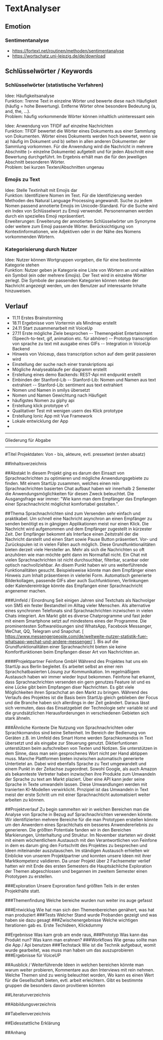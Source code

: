 # TextAnalyser

## Emotion
### Sentimentanalyse
- https://fortext.net/routinen/methoden/sentimentanalyse
- https://wortschatz.uni-leipzig.de/de/download

## Schlüsselwörter / Keywords

### Schlüsselwörter (statistische Verfahren)

Idee: Häufigkeitsanalyse  
Funktion:
Trenne Text in einzelne Wörter und bewerte diese nach Häufigkeit (häufig = hohe Bewertung).
Entferne Wörter ohne besondere Bedeutung (a, and, the, ...).  
Problem: häufig vorkommende Wörter können inhaltlich uninteressant sein

Idee: Anwendung von TFIDF auf einzelne Nachrichten  
Funktion:
TFIDF bewertet die Wörter eines Dokuments aus einer Sammlung von Dokumenten.
Wörter eines Dokuments werden hoch bewertet, wenn sie
a) häufig im Dokument und
b) selten in allen anderen Dokumenten der Sammlung vorkommen.
Für die Anwendung wird die Nachricht in mehrere Abschnitte (= einzelne Dokumente) aufgeteilt und für jeden Abschnitt eine Bewertung durchgeführt.
Im Ergebnis erhält man die für den jeweiligen Abschnitt besonderen Wörter.  
Problem: bei kurzen Texten/Abschnitten ungenau

### Emojis zu Text

Idee: Stelle Textinhalt mit Emojis dar  
Funktion: Identifiziere Nomen im Text.
Für die Identifizierung werden Methoden des Natural Language Processing angewandt.
Suche zu jedem Nomen passend annotierte Emojis im Unicode-Standard.
Für die Suche wird ein Index von Schlüsselwort zu Emoji verwendet.
Personennamen werden durch ein spezielles Emoji repräsentiert.  
Erweiterungen:
Erweiterung der annotierten Schlüsselwörter um Synonyme oder weitere zum Emoji passende Wörter.
Berücksichtigung von Kontextinformationen, wie Adjektiven oder in der Nähe des Nomens vorkommenden Wörtern.

### Kategorisierung durch Nutzer

Idee: Nutzer können Wortgruppen vorgeben, die für eine bestimmte Kategorie stehen  
Funktion:
Nutzer geben je Kategorie eine Liste von Wörtern an und wählen ein Symbol (ein oder mehrere Emojis).
Der Text wird in einzelne Wörter zerlegt.
Die Symbole der passenden Kategorien können neben der Nachricht angezeigt werden, um den Benutzer auf interessante Inhalte hinzuweisen.

## Verlauf
- 11.11 Erstes Brainstorming
- 18.11 Ergebnisse vom Vortermin als Mindmap erstellt
- 24.11 Start zusammenarbeit mit VoiceUp
- 27.11 Erste mögliche Ziele besprochen
-- Themengebiet Entertainment (Speech-to-text, gif, animation etc. für abhörer)
-- Prototyp transcription von sprache zu text mit ausgabe eines GIFs
-- Integration in VoiceUp Backend
- Hinweis von Voiceup, dass transcription schon auf dem gerät passieren wird
- Einstellung der suche nach einer transkriptions api
- Mögliche Analyseablaufe per diagramm erstellt
- Erstellung eines demo Backends: REST-Api mit endpunkt erstellt
- Einbinden der Stanford-Lib
-- Stanford-Lib: Nomen und Namen aus text extrahiert
-- Stanford-Lib: sentiment aus text extrahiert
- Nomen und Namen in smilys übersetzt
- Nomen und Namen Gewichtung nach Häufigeit
- häufigstes Nomen zu giphy api
- Erstellung klick prototype v1
- Qualitativer Test mit wenigen usern des Klick prototype
- Erstellung Ionic App mit Vue Framework
- Lokale entwicklung der App
- 

---

Gliederung für Abgabe

---
#Titel
Projektdaten: Von - bis, akteure, evtl. pressetext (ersten absatz)

##Inhaltsverzeichnis

##Abstakt
In diesem Projekt ging es darum den Einsazt von Sprachnachrichten zu optimieren und mögliche Anwendungsgebiete zu finden. Mit einem StartUp zusammen, welches einen rein Sprachnachrichten basierten Chat aufbaut haben wir innerhalb 2 Semester die Anwendungsmöglichkeiten für diesen Zweck beleuchtet. Die Ausgangsfrage war immer: "Wie kann man dem Empfänger das Empfangen einer Sprachnachricht möglichst komfortabel gestalten.".

##Thema
Sprachnachrichten sind zum Versenden sehr einfach und praktikabel. Um schnell eine Nachricht asynchron an einen Empfänger zu senden benötigt es in gängigen Applikationen meist nur einen Klick. Die Nachricht wird aufgenommen und dem Empfänger zugestellt in kürzester Zeit. Der Empfänger bekommt als Interface einen Zeitstrahl der die Nachricht darstellt und einen Start sowie Pause Button präsentiert. Vor- und Zurückspulen ist in vielen Fällen auch möglich. Diese Grundfunktionalitäten bieten derzeit viele Hersteller an. Mehr als sich die Nachrichten so oft anzuhören wie man möchte geht dann im Normalfall nicht. Ein Chat mit vielen Sprachnachrichten ist nicht durchsuchbar, filterbar, scanbar oder optisch nachvollziehbar. An disem Punkt haben wir uns weiterführende Funktionalitäten gesucht. Beispielsweise könnte man dem Empfänger einen Hinweis zum Inhalt präsentieren in vielerlei Form. Automatisch generierte Bilderkollagen, passende GIFs aber auch Suchfunktionen, Verlinkungen oder Kalendereinträge könnte das Empfangen einer Sprachnachricht angenemer machen.

###Umfeld / Einordnung
Seit einigen Jahren sind Textchats als Nachvolger von SMS ein fester Bestandteil im Alltag vieler Menschen. Als alternative eines synchronen Telefonats sind Sprachnachrichten inzwischen in vielen Chats integriert. Am Markt gibt es diverse Chatprogramme und fast jeder mit einem Smartphone setzt auf mindestens eines der Programme. Die prominentesten Softwarelösungen sind WhatsApp, Facebook Messanger, WeChat, QQ, Telegram und Snapchat. [ https://www.messengerpeople.com/de/weltweite-nutzer-statistik-fuer-whatsapp-wechat-und-andere-messenger/ ]. Bis auf die Grundfunktionalitäten einer Sprachnachricht bieten sie keine Komfortfunktionen beim Empfangen dieser Art von Nachrichten an. 

####Projektpartner Feinfone GmbH
Während des Projektes hat uns ein StartUp aus Berlin begleitet. Es arbeitet selbst an einer rein Sprachchatbasierten Lösung zur Kommunikation. Im regelmäßigem Austausch haben wir immer wieder Input bekommen. Feinfone hat erkannt, dass Sprachnachrichten versenden ein gern genutzes Feature ist und es eine Lücke gibt beim Empfangen diser Nachrichten. Es gibt viele Möglichkeiten ihren Sprachchat an den Markt zu bringen. Während des Verlaufs des Projektes ist die Basis beim StartUp gleich geblieben der Focus und die Branche haben sich allerdings in der Zeit geändert. Daraus lässt sich vermuten, dass das Einsatzgebiet der Technologie sehr variable ist und die grundsätzlichen Herausforderungen in verschiedenen Gebieten sich stark ähneln.

###Ähnliche Kontexte
Die Nutzung von Sprachnachrichten oder Sprachkomandos sind keine Seltenheit. Im Bereich der Bedienung von Geräten z.B. im Umfeld des Smart Home werden Sprachkomandos in Text übersetzt und als eingabe zur Steuerung genutzt. Diktierfuntionen unterstützen beim aufschreiben von Texten und Notizen. Sie unterstützen in dem Sinne, dass man sein gesprochenes Wort nicht per Hand abtippen muss. Manche Plattformen bieten inzwischen automatisch generierte Untertietel an. Dabei wird ebenfalls Sprache zu Text umgewandelt und einem Punkt in der Zeitachse zugeordnet.
Sowohl Google, als auch Amazon als bekannteste Vertreter haben inzwischen ihre Produkte zum Umwandeln der Sprache zu text am Markt plaziert. Über eine API kann jeder seine Sprache in Texte umwandeln lassen. Diese Umwandlungen werden mit tranierten KI-Modellen verwirklicht. Prnzipiel ist das Umwandeln in Text meist der erste Schritt um mit einer Sprachnachticht automatisiert weiter arbeiten zu können.

##Projektverlauf
Zu begin sammelten wir in welchen Bereichen man die Analyse von Sprache in Bezug auf Sprachnachrichten verwenden könnte. Wir identifizierten mehrere Bereiche für die man Prototypen erstellen könnte um den Anwerdern eines Sprachtchats ein besseres Anwendererlebnis zu generieren. Die größten Potentiale fanden wir in den Bereichen Markierungen, Unterhaltung und Struktur. Im November starteten wir direkt mit einem wöchentlichem Austausch mit den Verantwortlichen von Feinfone in dem es darum ging den Fortschritt des Projektes zu besprechen und Ideen miteinander auszutauschen. Im ständigen Austausch erhielten wir Einblicke von unserem Projektpartner und konnten unsere Ideen mit ihrer Marktkompetenz validieren. Da unser Projekt über 2 Fachsemeter verlief hatten wir mit Ende des ersten Semesters die Hauptsächliche Exploration der Themen abgeschlossen und begannen im zweitem Semester einen Prototypen zu erstellen.

###Exploration
Unsere Exproration fand größten Teils in der ersten Projekthälte statt. 

###Themenfindung
Welche bereiche wurden nun weiter ins auge gefasst

###Entwicklug
Wie hat man sich den Themenbereichen genähert, was hat man produziert
###Tests
Welcher Stand wurde Probanden gezeigt und was haben sie dazu gesagt
###Zwischenergebnisse
Welche wichtigen Iterationen gab es. Erste Techideen, Klickdummy

##Ergebnisse
Was kam grob am ende raus,
###Prototyp
Was kann das Produkt nun? Was kann man erahnen? 
###Workflows
Wie genau sollte man die App / Api benutzen 
###Techstack
Wie ist die Technik aufgebaut, womit wurde gearbeitet, was muss man haben um das auszuprobieren
###Ergebnisse für VoiceUP

##Ausblick / Weiterführende Ideen
in welchen bereichen könnte man warum weiter probieren, Kommentare aus den Interviews mit rein nehmen.
Welche Themen sind zu wenig beleuchtet worden, Wo kann es einen Wert für die Gesellschaft bieten, evtl. arbeit erleichtern.
Gibt es bestimmte gruppen die besonders davon provitieren könnten


##Literaturverzeichnis

##Abbildungsverzeichnis

##Tabellenverzeichnis

##Eidesstattliche Erklärung

##Anhang





































